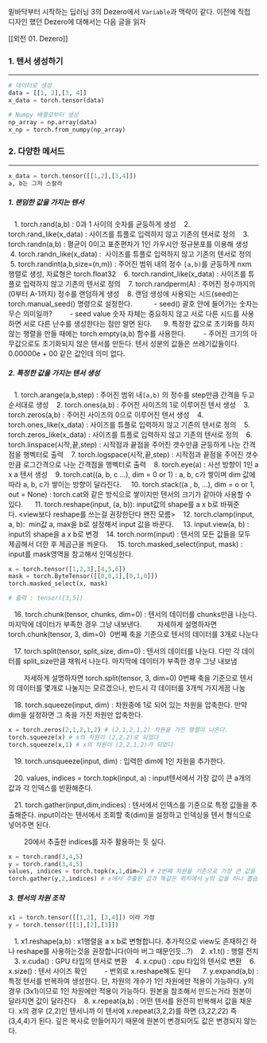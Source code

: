 밑바닥부터 시작하는 딥러닝 3의 Dezero에서 `Variable`과 맥락이 같다. 이전에 직접 디자인 했던 Dezero에 대해서는 다음 글을 읽자

[[외전 01. Dezero]]


### 1. 텐서 생성하기
---
``` python
# 데이터로 생성
data = [[1, 2],[3, 4]]
x_data = torch.tensor(data)

# Numpy 배열로부터 생성
np_array = np.array(data)
x_np = torch.from_numpy(np_array)
```


### 2. 다양한 메서드
---
``` python
x_data = torch.tensor([[1,2],[3,4]])
a, b는 그저 스칼라
```

##### 1. 랜덤한 값을 가지는 텐서

   1. torch.rand(a,b) : 0과 1 사이의 숫자를 균등하게 생성
   2. torch.rand_like(x_data) : 사이즈를 튜플로 입력하지 않고 기존의 텐서로 정의
   3. torch.randn(a,b) : 평균이 0이고 표준편차가 1인 가우시안 정규분포를 이용해 생성
   4. torch.randn_like(x_data) :  사이즈를 튜플로 입력하지 않고 기존의 텐서로 정의
   5. torch.randint(a,b,size=(n,m)) : 주어진 범위 내의 정수 `[a,b)`를 균등하게 nxm 행렬로 생성, 자료형은 torch.float32
   6. torch.randint_like(x_data) : 사이즈를 튜플로 입력하지 않고 기존의 텐서로 정의
   7. torch.randperm(A) : 주어진 정수까지의(0부터 A-1까지) 정수를 랜덤하게 생성
   8. 랜덤 생성에 사용되는 시드(seed)는 torch.manual_seed() 명령으로 설정한다.  
        - seed() 괄호 안에 들어가는 숫자는 무슨 의미일까?
        - seed value 숫자 자체는 중요하지 않고 서로 다른 시드를 사용하면 서로 다른 난수를 생성한다는 점만 알면 된다.  
   9. 특정한 값으로 초기화를 하지 않는 행렬을 만들 때에는 torch.empty(a,b) 함수를 사용한다.
        - 주어진 크기의 아무값으로도 초기화되지 않은 텐서를 만든다. 텐서 성분의 값들은 쓰레기값들이다. 0.00000e + 00 같은 값인데 의미 없다.
    
##### 2. 특정한 값을 가지는 텐서 생성

   1. torch.arange(a,b,step) : 주어진 범위 내`[a,b)` 의 정수를 step만큼 간격을 두고 순서대로 생성
   2. torch.ones(a,b) : 주어진 사이즈의 1로 이루어진 텐서 생성
   3. torch.zeros(a,b) : 주어진 사이즈의 0으로 이루어진 텐서 생성
   4. torch.ones_like(x_data) : 사이즈를 튜플로 입력하지 않고 기존의 텐서로 정의
   5. torch.zeros_like(x_data) : 사이즈를 튜플로 입력하지 않고 기존의 텐서로 정의
   6. torch.linspace(시작,끝,step) : 시작점과 끝점을 주어진 갯수만큼 균등하게 나눈 간격점을 행벡터로 출력
   7. torch.logspace(시작,끝,step) : 시작점과 끝점을 주어진 갯수만큼 로그간격으로 나눈 간격점을 행벡터로 출력
   8. torch.eye(a) : 사선 방향이 1인 a x a 텐서 생성
   9. torch.cat((a, b, c ...), dim = 0 or 1) : a, b, c가 쌓이며 dim 값에 따라 a, b, c가 쌓이는 방향이 달라진다. 
   10. torch.stack((a , b, ...), dim = o or 1, out = None) : torch.cat와 같은 방식으로 쌓이지만 텐서의 크기가 같아야 사용할 수 있다.  
   11. torch.reshape(input, (a, b)): input값의 shape를 a x b로 바꿔준다. <view보다 reshape를 쓰는걸 권장한단다 왠진 모름>
   12. torch.clamp(input, a, b):  min값 a, max을 b로 설정해서 input 값을 바꾼다. 
   13. input.view(a, b) : input의 shape을 a x b로 변경
   14. torch.norm(input) : 텐서의 모든 값들을 모두 제곱해서 더한 후 제곱근을 씌운다. 
   15. torch.masked_select(input, mask) : input를 mask영역을 참고해서 인덱싱한다.
  
```python
x = torch.tensor([1,2,3],[4,5,6])  
mask = torch.ByteTensor([[0,0,1],[0,1,0]])  
torch.masked_select(x, mask)  

# 출력 : tensor([3,5])
```

   16. torch.chunk(tensor, chunks, dim=0) : 텐서의 데이터를 chunks만큼 나눈다. 마지막에 데이터가 부족한 경우 그냥 내보낸다. 
   
	   자세하게 설명하자면 torch.chunk(tensor, 3, dim=0)  0번째 축을 기준으로 텐서의 데이터를 3개로 나눈다

   17. torch.split(tensor, split_size, dim=0) : 텐서의 데이터를 나눈다. 다만 각 데이터를 split_size만큼 채워서 나눈다. 마지막에 데이터가 부족한 경우 그냥 내보냄

        자세하게 설명하자면 torch.split(tensor, 3, dim=0) 0번째 축을 기준으로 텐서의 데이터를 몇개로 나눌지는 모르겠으나, 반드시 각 데이터를 3개씩 가지게끔 나눔

   18. torch.squeeze(input, dim) : 차원중에 1로 되어 있는 차원을 압축한다. 만약 dim을 설정하면 그 축을 가진 차원만 압축한다.

``` python
x = torch.zeros(2,1,2,1,2) # (2,1,2,1,2) 차원을 가진 행렬이 나온다.
torch.squeeze(x) # x의 차원이 (2,2,2)로 되었다
torch.squeeze(x,1) # x의 차원이 (2,2,1,2)가 되었다
```
  
   19. torch.unsqueeze(input, dim) : 입력한 dim에 1인 차원을 추가한다.

   20. values, indices = torch.topk(input, a) : input텐서에서 가장 값이 큰 a개의 값과 각 인덱스를 반환해준다.

   21. torch.gather(input,dim,indices) : 텐서에서 인덱스를 기준으로 특정 값들을 추출해준다. input이라는 텐서에서 조회할 축(dim)을 설정하고 인덱싱을 텐서 형식으로 넣어주면 된다.

        20에서 추출한 indices를 자주 활용하는 듯 싶다.
        
``` python
x = torch.rand(3,4,5)  
y = torch.rand(3,4,5)  
values, indices = torch.topk(x,1,dim=2) # 2번째 차원을 기준으로 가장 큰 값을 하나 뽑습니다.
torch.gather(y,2,indices) # x에서 추출된 값과 똑같은 위치에서 y의 값을 하나 뽑습니다  
```

  
##### 3. 텐서의 차원 조작
   
``` python
x1 = torch.tensor([[1,2], [3,4]]) 이라 가정
y = torch.tensor([[1],[2],[3]])
```

   1. x1.reshape(a,b) : x1행렬을 a x b로 변형합니다. 추가적으로 view도 존재하긴 하나 reshape를 사용하는것을 권장합니다(아마 버그 때문인듯...?)
   2. x1.t() : 행렬 전치
   3. x.cuda() : GPU 타입의 텐서로 변환
   4. x.cpu() : cpu 타입의 텐서로 변환
   6. x.size() : 텐서 사이즈 확인
        - 번외로 x.reshape해도 된다  
   7. y.expand(a,b) : 특정 텐서를 반복하여 생성한다. 단, 차원의 개수가 1인 차원에만 적용이 가능하다. y의 경우 (3x1)이므로 1인 차원에만 적용이 가능하다. 원본을 참조해서 만드는거라 원본이 달라지면 값이 달라진다
   8. x.repeat(a,b) : 어떤 텐서를 완전히 반복해서 값을 채운다. x의 경우 (2,2)인 텐서니까 이 텐서에 x.repeat(3,2,2)를 하면 (3,2*2,2*2) 즉 (3,4,4)가 된다. 깊은 복사로 만들어지기 때문에 원본이 변경되어도 값은 변경되지 않는다.



















